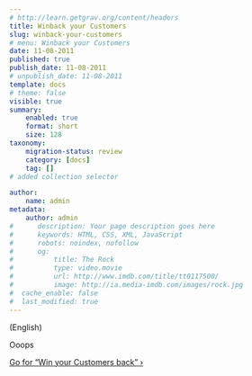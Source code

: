 ```yaml
---
# http://learn.getgrav.org/content/headers
title: Winback your Customers
slug: winback-your-customers
# menu: Winback your Customers
date: 11-08-2011
published: true
publish_date: 11-08-2011
# unpublish_date: 11-08-2011
template: docs
# theme: false
visible: true
summary:
    enabled: true
    format: short
    size: 128
taxonomy:
    migration-status: review
    category: [docs]
    tag: []
# added collection selector

author:
    name: admin
metadata:
    author: admin
#      description: Your page description goes here
#      keywords: HTML, CSS, XML, JavaScript
#      robots: noindex, nofollow
#      og:
#          title: The Rock
#          type: video.movie
#          url: http://www.imdb.com/title/tt0117500/
#          image: http://ia.media-imdb.com/images/rock.jpg
#  cache_enable: false
#  last_modified: true
---
```


(English)

 Ooops 

[Go for “Win your Customers back” ›](http://www.mailbeez.com/documentation/tutorials/win-your-customers-back/ "Winback Advanced")
